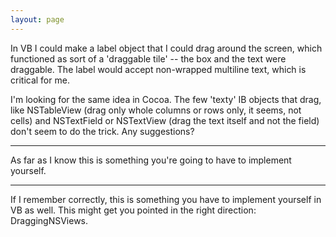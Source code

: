 ```yaml
---
layout: page
---
```


In VB I could make a label object that I could drag around the screen, which functioned as sort of a 'draggable tile' -- the box and the text were draggable.  The label would accept non-wrapped multiline text, which is critical for me.

I'm looking for the same idea in Cocoa.  The few 'texty' IB objects that drag, like NSTableView (drag only whole columns or rows only, it seems, not cells) and NSTextField or NSTextView (drag the text itself and not the field) don't seem to do the trick.  Any suggestions?

----

As far as I know this is something you're going to have to implement yourself.

----
If I remember correctly, this is something you have to implement yourself in VB as well. This might get you pointed in the right direction: DraggingNSViews.
